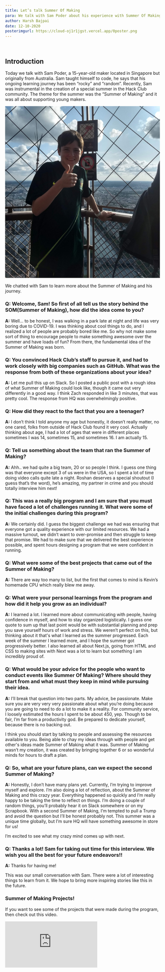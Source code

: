 ```yaml
---
title: Let’s talk Summer Of Making
para: We talk with Sam Poder about his experience with Summer Of Making.
author: Harsh Bajpai
date: 12-10-2020
posterimgurl: https://cloud-oj1r1jgst.vercel.app/0poster.png
---
```


<br/>

## Introduction

Today we talk with Sam Poder, a 15-year-old maker located in Singapore but originally from Australia. Sam taught himself to code, he says that his ongoing learning journey has been “rocky” and “random”. Recently, Sam was instrumental in the creation of a special summer in the Hack Club community. The theme for the summer was the “Summer of Making” and it was all about supporting young makers.

![sam poder photo](img/sam.jpg)

We chatted with Sam to learn more about the Summer of Making and his journey.

### **Q:** Welcome, Sam! So first of all tell us the story behind the SOM(Summer of Making), how did the idea come to you?

**A:** Well... to be honest, I was walking in a park late at night and life was very boring due to COVID-19. I was thinking about cool things to do, and I realized a lot of people are probably bored like me. So why not make some sort of thing to encourage people to make something awesome over the summer and have loads of fun? From there, the fundamental idea of the Summer of Making was born.

### **Q:** You convinced Hack Club’s staff to pursue it, and had to work closely with big companies such as GitHub. What was the response from both of these organizations about your idea?

**A:** Let me pull this up on Slack. So I posted a public post with a rough idea of what Summer of Making could look like, though it came out very differently in a good way. I think Zach responded in like 3 minutes, that was pretty cool. The response from HQ was overwhelmingly positive.

### Q: How did they react to the fact that you are a teenager?

**A:** I don’t think I told anyone my age but honestly, it doesn’t really matter, no one cared, folks from outside of Hack Club found it very cool. Actually thinking about age, I had a lot of ages that were in different places sometimes I was 14, sometimes 15, and sometimes 16. I am actually 15.

### **Q:** Tell us something about the team that ran the Summer of Making?

**A:** Ahh.. we had quite a big team, 20 or so people I think. I guess one thing was that everyone except 3 of us were in the USA, so I spent a lot of time doing video calls quite late a night. Roshan deserves a special shoutout (I guess that’s the word), he’s amazing, my partner in crime and you should totally interview him next!

### **Q:** This was a really big program and I am sure that you must have faced a lot of challenges running it. What were some of the initial challenges during this program?

**A:** We certainly did. I guess the biggest challenge we had was ensuring that everyone got a quality experience with our limited resources. We had a massive turnout, we didn’t want to over-promise and then struggle to keep that promise. We had to make sure that we delivered the best experience possible, and spent hours designing a program that we were confident in running.

### **Q:** What were some of the best projects that came out of the Summer of Making?

**A:** There are way too many to list, but the first that comes to mind is Kevin’s homemade CPU which really blew me away.

### **Q:** What were your personal learnings from the program and how did it help you grow as an individual?

**A:** I learned a lot. I learned more about communicating with people, having confidence in myself, and how to stay organized logistically. I guess one quote to sum up that last point would be with substantial planning and prep you save yourself hours of work and stress. We weren’t perfect on this, but thinking about it that's what I learned as the summer progressed. Each week of the summer I learned more, and I hope the summer got progressively better. I also learned all about Next.js, going from HTML and CSS to making sites with Next was a lot to learn but something I am incredibly proud of.

### **Q:** What would be your advice for the people who want to conduct events like Summer Of Making? Where should they start from and what must they keep in mind while pursuing their idea.

**A:** I’ll break that question into two parts. My advice, be passionate. Make sure you are very very very passionate about what you’re doing because you are going to need to do a lot to make it a reality. For community service, I loosely estimated the hours I spent to be about 450, yep. Though to be fair, I’m far from a productivity god. Be prepared to dedicate yourself, because there is no backing out.

I think you should start by talking to people and assessing the resources available to you. Being able to chay my ideas through with people and get other's ideas made Summer of Making what it was. Summer of Making wasn’t my creation, it was created by bringing together 6 or so wonderful minds for hours to draft a plan.

### **Q:** So, what are your future plans, can we expect the second Summer of Making?

**A:** Honestly, I don’t have many plans yet. Currently, I’m trying to improve myself and explore. I’m also doing a lot of reflection, about the Summer of Making and this crazy year. Everything happened so quickly and I’m really happy to be taking the time to reflect on things. I’m doing a couple of random things, you’ll probably hear it on Slack somewhere or on my Scrapbook. With a second Summer of Making, I’m tempted to pull a Trump and avoid the question but I’ll be honest probably not. This summer was a unique time globally, but I’m sure HQ will have something awesome in store for us!

I’m excited to see what my crazy mind comes up with next.

### **Q:** Thanks a lot! Sam for taking out time for this interview. We wish you all the best for your future endeavors!!

**A:** Thanks for having me!

This was our small conversation with Sam. There were a lot of interesting things to learn from it. We hope to bring more inspiring stories like this in the future.

### Summer of Making Projects!

If you want to see some of the projects that were made during the program, then check out this video.

<div class='embed-container'>
<iframe src='https://www.youtube.com/embed/D1_IiAXO3hE' frameborder='0' allow="accelerometer; autoplay; clipboard-write; encrypted-media; gyroscope; picture-in-picture"  allowfullscreen>
</iframe>
</div>
